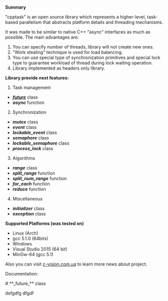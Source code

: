 **Summary**

"cpptask" is an open source library which represents a higher-level, task-based parallelism that abstracts platform details and threading mechanisms.

It was made to be similar to native C++ "async" interfaces as much as possible. The main advantages are:

1. You can specify number of threads, library will not create new ones.
2. "Work stealing" technique is used for load balancing.
3. You can use special type of synchronization primitives and special lock type to guarantee workload of thread during lock waiting operation.
4. Library implemented as headers only library.

**Library provide next features:**

1. Task management
 * **_[future](#futurelink)_** class
 * **_async_** function
2. Synchronization
 * **_mutex_** class
 * **_event_** class
 * ***lockable_event*** class
 * **_semaphore_** class
 * ***lockable_semaphore*** class
 * ***process_lock*** class
3. Algorithms
 * **_range_** class
 * ***split_range*** function
 * ***split_num_range*** function
 * ***for_each*** function
 * **_reduce_** function
4. Miscellaneous
 * **_initializer_** class
 * **_exception_** class

**Supported Platforms (was tested on)**

 * Linux (Arch)
  * gcc 5.1.0 (64bits)
 * Windows
  * Visual Studio 2015 (64 bit)
  * MinGw-64 (gcc 5.1)

Also you can visit [c-vision.com.ua](http://c-vision.com.ua) to learn more news about project.

Documentation:

<a name="futurelink">
# **_future_** class

dsfgdfg
dfgdf
